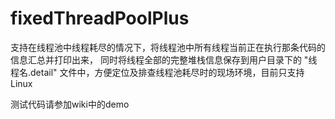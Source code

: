 # fixedThreadPoolPlus
支持在线程池中线程耗尽的情况下，将线程池中所有线程当前正在执行那条代码的信息汇总并打印出来，
同时将线程全部的完整堆栈信息保存到用户目录下的 "线程名.detail" 文件中，方便定位及排查线程池耗尽时的现场环境，目前只支持Linux

测试代码请参加wiki中的demo
